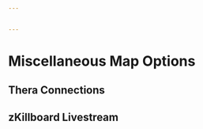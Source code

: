 ```yaml
---


---
```


<h1 id="miscellaneous-map-options">Miscellaneous Map Options</h1>
<h2 id="thera-connections">Thera Connections</h2>
<h2 id="zkillboard-livestream">zKillboard Livestream</h2>

